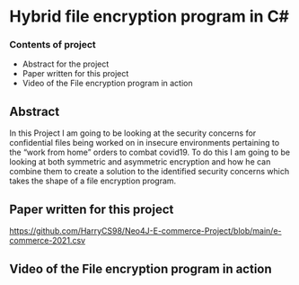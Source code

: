 # Hybrid file encryption program in C#


### Contents of project
- Abstract for the project
- Paper written for this project
- Video of the File encryption program in action



## Abstract
In this Project I am going to be looking at the security concerns for confidential files being worked on in insecure environments pertaining to the “work from home” orders to combat covid19. To do this I am going to be looking at both symmetric and asymmetric encryption and how he can combine them to create a solution to the identified security concerns which takes the shape of a file encryption program. 

 
## Paper written for this project
https://github.com/HarryCS98/Neo4J-E-commerce-Project/blob/main/e-commerce-2021.csv


## Video of the File encryption program in action

